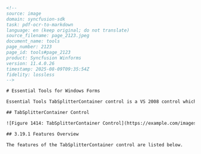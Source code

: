```html
<!--
source: image
domain: syncfusion-sdk
task: pdf-ocr-to-markdown
language: en (keep original; do not translate)
source_filename: page_2123.jpeg
document_name: tools
page_number: 2123
page_id: tools#page_2123
product: Syncfusion Winforms
version: 11.4.0.26
timestamp: 2025-08-09T09:35:54Z
fidelity: lossless
-->

# Essential Tools for Windows Forms

Essential Tools TabSplitterContainer control is a VS 2008 control which can have multiple tab pages grouped under primary or secondary pages, in a container, separated by a splitter. The splitter comes with advanced options like swapping of splitter pages, adjustable splitter position, both at design time and run time, collapsing of the splitter panes and supports horizontal and vertical orientation of the splitter. This user guide will easily guide you with the features of TabSplitterContainer control.

## TabSplitterContainer Control

![Figure 1414: TabSplitterContainer Control](https://example.com/images/TabSplitterContainerControl.png)

## 3.19.1 Features Overview

The features of the TabSplitterContainer control are listed below.
```
<!-- tags: [essential tools, tabsplittercontainer, tab pages, vs 2008, splitter, advanced options, swapping, adjustable position, collapsing, horizontal, vertical] keywords: [tabsplittercontainer, essential tools, vs 2008, splitter, tab pages, design time, run time, horizontal orientation, vertical orientation] -->
```